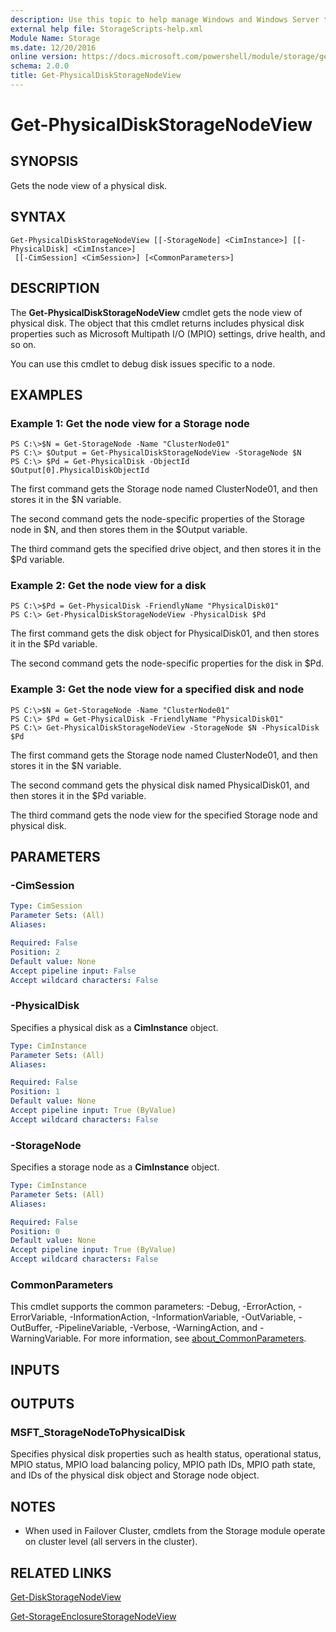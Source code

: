```yaml
---
description: Use this topic to help manage Windows and Windows Server technologies with Windows PowerShell.
external help file: StorageScripts-help.xml
Module Name: Storage
ms.date: 12/20/2016
online version: https://docs.microsoft.com/powershell/module/storage/get-physicaldiskstoragenodeview?view=windowsserver2016-ps&wt.mc_id=ps-gethelp
schema: 2.0.0
title: Get-PhysicalDiskStorageNodeView
---
```


# Get-PhysicalDiskStorageNodeView

## SYNOPSIS
Gets the node view of a physical disk.

## SYNTAX

```
Get-PhysicalDiskStorageNodeView [[-StorageNode] <CimInstance>] [[-PhysicalDisk] <CimInstance>]
 [[-CimSession] <CimSession>] [<CommonParameters>]
```

## DESCRIPTION
The **Get-PhysicalDiskStorageNodeView** cmdlet gets the node view of physical disk.
The object that this cmdlet returns includes physical disk properties such as Microsoft Multipath I/O (MPIO) settings, drive health, and so on.

You can use this cmdlet to debug disk issues specific to a node.

## EXAMPLES

### Example 1: Get the node view for a Storage node
```
PS C:\>$N = Get-StorageNode -Name "ClusterNode01"
PS C:\> $Output = Get-PhysicalDiskStorageNodeView -StorageNode $N
PS C:\> $Pd = Get-PhysicalDisk -ObjectId $Output[0].PhysicalDiskObjectId
```

The first command gets the Storage node named ClusterNode01, and then stores it in the $N variable.

The second command gets the node-specific properties of the Storage node in $N, and then stores them in the $Output variable.

The third command gets the specified drive object, and then stores it in the $Pd variable.

### Example 2: Get the node view for a disk
```
PS C:\>$Pd = Get-PhysicalDisk -FriendlyName "PhysicalDisk01"
PS C:\> Get-PhysicalDiskStorageNodeView -PhysicalDisk $Pd
```

The first command gets the disk object for PhysicalDisk01, and then stores it in the $Pd variable.

The second command gets the node-specific properties for the disk in $Pd.

### Example 3: Get the node view for a specified disk and node
```
PS C:\>$N = Get-StorageNode -Name "ClusterNode01"
PS C:\> $Pd = Get-PhysicalDisk -FriendlyName "PhysicalDisk01"
PS C:\> Get-PhysicalDiskStorageNodeView -StorageNode $N -PhysicalDisk $Pd
```

The first command gets the Storage node named ClusterNode01, and then stores it in the $N variable.

The second command gets the physical disk named PhysicalDisk01, and then stores it in the $Pd variable.

The third command gets the node view for the specified Storage node and physical disk.

## PARAMETERS

### -CimSession


```yaml
Type: CimSession
Parameter Sets: (All)
Aliases:

Required: False
Position: 2
Default value: None
Accept pipeline input: False
Accept wildcard characters: False
```

### -PhysicalDisk
Specifies a physical disk as a **CimInstance** object.

```yaml
Type: CimInstance
Parameter Sets: (All)
Aliases:

Required: False
Position: 1
Default value: None
Accept pipeline input: True (ByValue)
Accept wildcard characters: False
```

### -StorageNode
Specifies a storage node as a **CimInstance** object.

```yaml
Type: CimInstance
Parameter Sets: (All)
Aliases:

Required: False
Position: 0
Default value: None
Accept pipeline input: True (ByValue)
Accept wildcard characters: False
```

### CommonParameters
This cmdlet supports the common parameters: -Debug, -ErrorAction, -ErrorVariable, -InformationAction, -InformationVariable, -OutVariable, -OutBuffer, -PipelineVariable, -Verbose, -WarningAction, and -WarningVariable. For more information, see [about_CommonParameters](https://go.microsoft.com/fwlink/?LinkID=113216).

## INPUTS

## OUTPUTS

### MSFT_StorageNodeToPhysicalDisk
Specifies physical disk properties such as health status, operational status, MPIO status, MPIO load balancing policy, MPIO path IDs, MPIO path state, and IDs of the physical disk object and Storage node object.

## NOTES

* When used in Failover Cluster, cmdlets from the Storage module operate on cluster level (all servers in the cluster).

## RELATED LINKS

[Get-DiskStorageNodeView](./Get-DiskStorageNodeView.md)

[Get-StorageEnclosureStorageNodeView](./Get-StorageEnclosureStorageNodeView.md)


